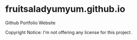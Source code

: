 # fruitsaladyumyum.github.io
Github Portfolio Website

Copyright Notice: I'm not offering any license for this project.